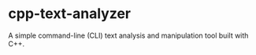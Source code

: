 # cpp-text-analyzer
A simple command-line (CLI) text analysis and manipulation tool built with C++.
